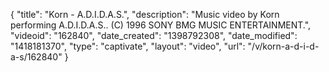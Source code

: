{
    "title": "Korn - A.D.I.D.A.S.",
    "description": "Music video by Korn performing A.D.I.D.A.S.. (C) 1996 SONY BMG MUSIC ENTERTAINMENT.",
    "videoid": "162840",
    "date_created": "1398792308",
    "date_modified": "1418181370",
    "type": "captivate",
    "layout": "video",
    "url": "\/v\/korn-a-d-i-d-a-s\/162840"
}